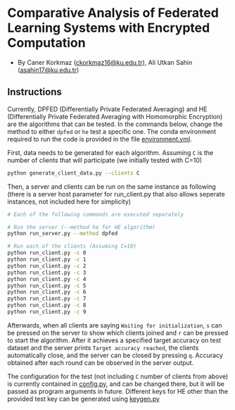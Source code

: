 # Comparative Analysis of Federated Learning Systems with Encrypted Computation

- By Caner Korkmaz (ckorkmaz16@ku.edu.tr), Ali Utkan Sahin (asahin17@ku.edu.tr)

## Instructions

Currently, DPFED (Differentially Private Federated Averaging) and 
HE (Differentially Private Federated Averaging with Homomorphic Encryption) are the algorithms that can be tested.
In the commands below, change the method to either `dpfed` or `he` test a specific one.
The conda environment required to run the code is provided in the file [environment.yml](./environment.yml).

First, data needs to be generated for each algorithm.
Assuming `C` is the number of clients that will participate (we initially tested with C=10)
```bash
python generate_client_data.py --clients C
```
Then, a server and clients can be run on the same instance as following
(there is a server host parameter for run_client.py that also allows seperate instances, not included here for simplicity)
```bash
# Each of the following commands are executed separately

# Run the server (--method he for HE algorithm)
python run_server.py --method dpfed

# Run each of the clients (Assuming C=10)
python run_client.py -c 0
python run_client.py -c 1
python run_client.py -c 2
python run_client.py -c 3
python run_client.py -c 4
python run_client.py -c 5
python run_client.py -c 6
python run_client.py -c 7
python run_client.py -c 8
python run_client.py -c 9
```

Afterwards, when all clients are saying `Waiting for initialization`, `s` can be pressed on the server to show which clients joined
and `r` can be pressed to start the algorithm. After it achieves a specified target accuracy on test dataset and the server prints `Target accuracy reached`, the clients automatically close,
and the server can be closed by pressing `q`. Accuracy obtained after each round can be observed in the server output.

The configuration for the test (not including `C` number of clients from above) is currently contained in [config.py](./config.py), 
and can be changed there, but it will be passed as program arguments in future. Different keys for HE other than the provided test key
can be generated using [keygen.py](./keygen.py)